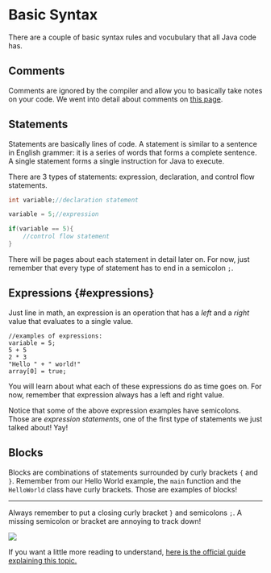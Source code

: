 # Basic Syntax

There are a couple of basic syntax rules and vocubulary that all Java code has.

## Comments

Comments are ignored by the compiler and allow you to basically take notes on your code. We went into detail about comments on [this page](#comments).

## Statements

Statements are basically lines of code. A statement is similar to a sentence in English grammer: it is a series of words that forms a complete sentence. A single statement forms a single instruction for Java to execute.

There are 3 types of statements: expression, declaration, and control flow statements.

```java
int variable;//declaration statement

variable = 5;//expression

if(variable == 5){
    //control flow statement
}
```

There will be pages about each statement in detail later on. For now, just remember that every type of statement has to end in a semicolon `;`.

## Expressions {#expressions}

Just line in math, an expression is an operation that has a _left_ and a _right_ value that evaluates to a single value.

```
//examples of expressions:
variable = 5;
5 + 5
2 * 3
"Hello " + " world!"
array[0] = true;
```

You will learn about what each of these expressions do as time goes on. For now, remember that expression always has a left and right value.

Notice that some of the above expression examples have semicolons. Those are _expression statements_, one of the first type of statements we just talked about! Yay!

## Blocks

Blocks are combinations of statements surrounded by curly brackets `{` and `}`. Remember from our Hello World example, the `main` function and the `HelloWorld` class have curly brackets. Those are examples of blocks!

---

Always remember to put a closing curly bracket `}` and semicolons `;`. A missing semicolon or bracket are annoying to track down!

![](https://i.redd.it/gpgc6u4cglyy.jpg)

If you want a little more reading to understand, [here is the official guide explaining this topic.](https://docs.oracle.com/javase/tutorial/java/nutsandbolts/expressions.html)

